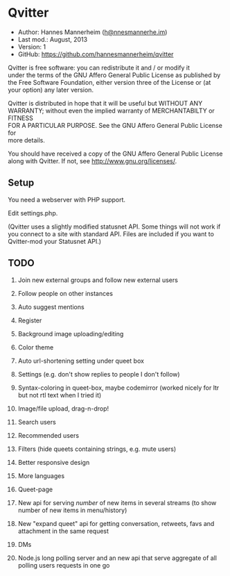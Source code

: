 Qvitter
==========================================

* Author:    Hannes Mannerheim (<h@nnesmannerhe.im>)
* Last mod.: August, 2013
* Version:   1
* GitHub:    <https://github.com/hannesmannerheim/qvitter>

Qvitter is free  software:  you can  redistribute it  and / or  modify it  
under the  terms of the GNU Affero General Public License as published by  
the Free Software Foundation,  either version three of the License or (at  
your option) any later version.                                            
                                                                           
Qvitter is distributed  in hope that  it will be  useful but  WITHOUT ANY  
WARRANTY;  without even the implied warranty of MERCHANTABILTY or FITNESS  
FOR A PARTICULAR PURPOSE.  See the  GNU Affero General Public License for  
more details.                                                              
                                                                           
You should have received a copy of the  GNU Affero General Public License  
along with Qvitter. If not, see <http://www.gnu.org/licenses/>.            
                                                                           
Setup
-----

You need a webserver with PHP support.

Edit settings.php.

(Qvitter uses a slightly modified statusnet API. Some things will not work
if you connect to a site with standard API. Files are included if you want
to Qvitter-mod your Statusnet API.)
   

TODO
----

1. Join new external groups and follow new external users 

2. Follow people on other instances

3. Auto suggest mentions 

4. Register

5. Background image uploading/editing

6. Color theme

7. Auto url-shortening setting under queet box

10. Settings (e.g. don't show replies to people I don't follow)

11. Syntax-coloring in queet-box, maybe codemirror (worked nicely for ltr but not rtl text when I tried it)

12. Image/file upload, drag-n-drop!

13. Search users

14. Recommended users

15. Filters (hide queets containing strings, e.g. mute users)

18. Better responsive design

19. More languages

20. Queet-page

21. New api for serving _number_ of new items in several streams (to show number of new items in menu/history) 

22. New "expand queet" api for getting conversation, retweets, favs and attachment in the same request 

23. DMs

24. Node.js long polling server and an new api that serve aggregate of all polling users requests in one go

